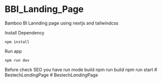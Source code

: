 # BBI_Landing_Page

Bamboo BI Lannding page using nextjs and tailwindcss

Install Dependency

    npm install

Run app

    npm run dev

Before check SEO you have run mode build
    npm run build
    npm run start
#   B e s t e c h _ L a n d i n g _ P a g e  
 #   B e s t e c h _ L a n d i n g _ P a g e  
 